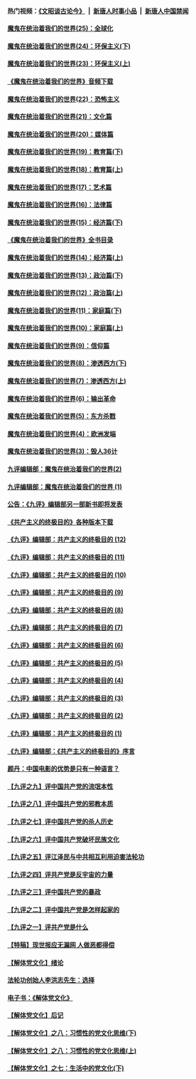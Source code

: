 #### 热门视频：[《文昭谈古论今》](https://github.com/gfw-breaker/wenzhao/blob/master/README.md?t=10220033) &nbsp;|&nbsp; [新唐人时事小品](https://github.com/gfw-breaker/ntdtv-comedy/blob/master/README.md?t=10220033) &nbsp;|&nbsp; [新唐人中国禁闻](https://github.com/gfw-breaker/ntdtv-news/blob/master/README.md?t=10220033)

#### [魔鬼在统治着我们的世界(25)：全球化](../pages/nsc422/n10788205.md?t=10220033) 

#### [魔鬼在统治着我们的世界(24)：环保主义(下)](../pages/nsc422/n10695307.md?t=10220033) 

#### [魔鬼在统治着我们的世界(23)：环保主义(上)](../pages/nsc422/n10688613.md?t=10220033) 

#### [《魔鬼在统治着我们的世界》音频下载](../pages/nsc422/n10635553.md?t=10220033) 

#### [魔鬼在统治着我们的世界(22)：恐怖主义](../pages/nsc422/n10614727.md?t=10220033) 

#### [魔鬼在统治着我们的世界(21)：文化篇](../pages/nsc422/n10597706.md?t=10220033) 

#### [魔鬼在统治着我们的世界(20)：媒体篇](../pages/nsc422/n10586579.md?t=10220033) 

#### [魔鬼在统治着我们的世界(19)：教育篇(下)](../pages/nsc422/n10564808.md?t=10220033) 

#### [魔鬼在统治着我们的世界(18)：教育篇(上)](../pages/nsc422/n10526970.md?t=10220033) 

#### [魔鬼在统治着我们的世界(17)：艺术篇](../pages/nsc422/n10499093.md?t=10220033) 

#### [魔鬼在统治着我们的世界(16)：法律篇](../pages/nsc422/n10485969.md?t=10220033) 

#### [魔鬼在统治着我们的世界(15)：经济篇(下)](../pages/nsc422/n10469975.md?t=10220033) 

#### [《魔鬼在统治着我们的世界》全书目录](../pages/nsc422/n10464261.md?t=10220033) 

#### [魔鬼在统治着我们的世界(14)：经济篇(上)](../pages/nsc422/n10457370.md?t=10220033) 

#### [魔鬼在统治着我们的世界(13)：政治篇(下)](../pages/nsc422/n10448270.md?t=10220033) 

#### [魔鬼在统治着我们的世界(12)：政治篇(上)](../pages/nsc422/n10444576.md?t=10220033) 

#### [魔鬼在统治着我们的世界(11)：家庭篇(下)](../pages/nsc422/n10440961.md?t=10220033) 

#### [魔鬼在统治着我们的世界(10)：家庭篇(上)](../pages/nsc422/n10435448.md?t=10220033) 

#### [魔鬼在统治着我们的世界(9)：信仰篇](../pages/nsc422/n10432159.md?t=10220033) 

#### [魔鬼在统治着我们的世界(8)：渗透西方(下)](../pages/nsc422/n10429603.md?t=10220033) 

#### [魔鬼在统治着我们的世界(7)：渗透西方(上)](../pages/nsc422/n10426013.md?t=10220033) 

#### [魔鬼在统治着我们的世界(6)：输出革命](../pages/nsc422/n10421536.md?t=10220033) 

#### [魔鬼在统治着我们的世界(5)：东方杀戮](../pages/nsc422/n10417707.md?t=10220033) 

#### [魔鬼在统治着我们的世界(4)：欧洲发端](../pages/nsc422/n10414890.md?t=10220033) 

#### [魔鬼在统治着我们的世界(3)：毁人36计](../pages/nsc422/n10411583.md?t=10220033) 

#### [九评编辑部：魔鬼在统治着我们的世界(2)](../pages/nsc422/n10410036.md?t=10220033) 

#### [九评编辑部：魔鬼在统治着我们的世界 (1)](../pages/nsc422/n10406825.md?t=10220033) 

#### [公告：《九评》编辑部另一部新书即将发表](../pages/nsc422/n10405104.md?t=10220033) 

#### [《共产主义的终极目的》各种版本下载](../pages/nsc422/n10022138.md?t=10220033) 

#### [《九评》编辑部：共产主义的终极目的 (12)](../pages/nsc422/n9933272.md?t=10220033) 

#### [《九评》编辑部：共产主义的终极目的 (11)](../pages/nsc422/n9924973.md?t=10220033) 

#### [《九评》编辑部：共产主义的终极目的 (10)](../pages/nsc422/n9920883.md?t=10220033) 

#### [《九评》编辑部：共产主义的终极目的 (9)](../pages/nsc422/n9916363.md?t=10220033) 

#### [《九评》编辑部：共产主义的终极目的 (8)](../pages/nsc422/n9912488.md?t=10220033) 

#### [《九评》编辑部：共产主义的终极目的 (7)](../pages/nsc422/n9901176.md?t=10220033) 

#### [《九评》编辑部：共产主义的终极目的 (6)](../pages/nsc422/n9899359.md?t=10220033) 

#### [《九评》编辑部：共产主义的终极目的 (5)](../pages/nsc422/n9893174.md?t=10220033) 

#### [《九评》编辑部：共产主义的终极目的 (4)](../pages/nsc422/n9891246.md?t=10220033) 

#### [《九评》编辑部：共产主义的终极目的 (3)](../pages/nsc422/n9879879.md?t=10220033) 

#### [《九评》编辑部：共产主义的终极目的 (2)](../pages/nsc422/n9876205.md?t=10220033) 

#### [《九评》编辑部：共产主义的终极目的 (1)](../pages/nsc422/n9865857.md?t=10220033) 

#### [《九评》编辑部：《共产主义的终极目的》序言](../pages/nsc422/n9862666.md?t=10220033) 

#### [颜丹：中国电影的优势是只有一种语言？](../pages/nsc422/n9583062.md?t=10220033) 

#### [【九评之九】评中国共产党的流氓本性](../pages/nsc422/n737542.md?t=10220033) 

#### [【九评之八】评中国共产党的邪教本质](../pages/nsc422/n735942.md?t=10220033) 

#### [【九评之七】评中国共产党的杀人历史](../pages/nsc422/n733806.md?t=10220033) 

#### [【九评之六】评中国共产党破坏民族文化](../pages/nsc422/n731667.md?t=10220033) 

#### [【九评之五】评江泽民与中共相互利用迫害法轮功](../pages/nsc422/n730058.md?t=10220033) 

#### [【九评之四】评共产党是反宇宙的力量](../pages/nsc422/n727814.md?t=10220033) 

#### [【九评之三】评中国共产党的暴政](../pages/nsc422/n725597.md?t=10220033) 

#### [【九评之二】评中国共产党是怎样起家的](../pages/nsc422/n723946.md?t=10220033) 

#### [【九评之一】评共产党是什么](../pages/nsc422/n722529.md?t=10220033) 

#### [【特稿】现世报应无漏网 人做恶都得偿](../pages/nsc422/n4215167.md?t=10220033) 

#### [【解体党文化】绪论](../pages/nsc422/n1449356.md?t=10220033) 

#### [法轮功创始人李洪志先生：选择](../pages/nsc422/n3580738.md?t=10220033) 

#### [电子书：《解体党文化》](../pages/nsc422/n1573484.md?t=10220033) 

#### [【解体党文化】后记](../pages/nsc422/n1531999.md?t=10220033) 

#### [【解体党文化】之八：习惯性的党文化思维(下)](../pages/nsc422/n1526477.md?t=10220033) 

#### [【解体党文化】之八：习惯性的党文化思维(上)](../pages/nsc422/n1520631.md?t=10220033) 

#### [【解体党文化】之七：生活中的党文化(下)](../pages/nsc422/n1513446.md?t=10220033) 

